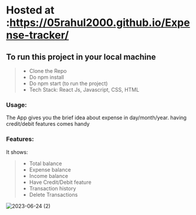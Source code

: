 # Hosted at :https://05rahul2000.github.io/Expense-tracker/

## To run this project in your local machine

> - Clone the Repo
 > - Do npm install
 > - Do npm start (to run the project)
 > - Tech Stack: React Js, Javascript, CSS, HTML

### Usage:

The App gives you the brief idea about expense in day/month/year. having credit/debit features comes handy

### Features:

It shows:
 > - Total balance
 > - Expense balance
 > - Income balance
 > - Have Credit/Debit feature
 > - Transaction history
 > - Delete Transactions


![2023-06-24 (2)](https://github.com/05rahul2000/Expense-tracker/assets/101270754/3c1832b4-52aa-4ec9-af2a-ac0bc41e1093)
